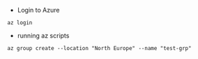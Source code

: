 - Login to Azure
```cli
az login
```

- running az scripts
```cli
az group create --location "North Europe" --name "test-grp"
```
